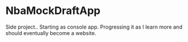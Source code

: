 # NbaMockDraftApp
Side project.. Starting as console app. Progressing it as I learn more and should eventually become a website.
